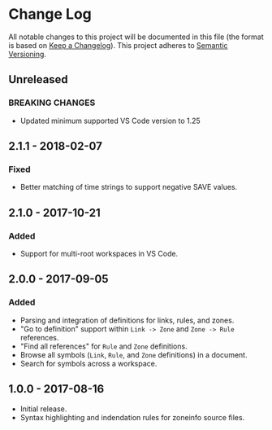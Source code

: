# Change Log
All notable changes to this project will be documented in this file (the format is based on [Keep a Changelog](http://keepachangelog.com/)).
This project adheres to [Semantic Versioning](http://semver.org/).

## Unreleased
### BREAKING CHANGES
- Updated minimum supported VS Code version to 1.25

## 2.1.1 - 2018-02-07
### Fixed
- Better matching of time strings to support negative SAVE values.

## 2.1.0 - 2017-10-21
### Added
- Support for multi-root workspaces in VS Code.

## 2.0.0 - 2017-09-05
### Added
- Parsing and integration of definitions for links, rules, and zones.
- "Go to definition" support within `Link -> Zone` and `Zone -> Rule` references.
- "Find all references" for `Rule` and `Zone` definitions.
- Browse all symbols (`Link`, `Rule`, and `Zone` definitions) in a document.
- Search for symbols across a workspace.

## 1.0.0 - 2017-08-16
- Initial release.
- Syntax highlighting and indendation rules for zoneinfo source files.
